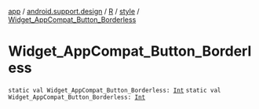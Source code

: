 [app](../../../index.md) / [android.support.design](../../index.md) / [R](../index.md) / [style](index.md) / [Widget_AppCompat_Button_Borderless](.)

# Widget_AppCompat_Button_Borderless

`static val Widget_AppCompat_Button_Borderless: `[`Int`](https://kotlinlang.org/api/latest/jvm/stdlib/kotlin/-int/index.html)
`static val Widget_AppCompat_Button_Borderless: `[`Int`](https://kotlinlang.org/api/latest/jvm/stdlib/kotlin/-int/index.html)